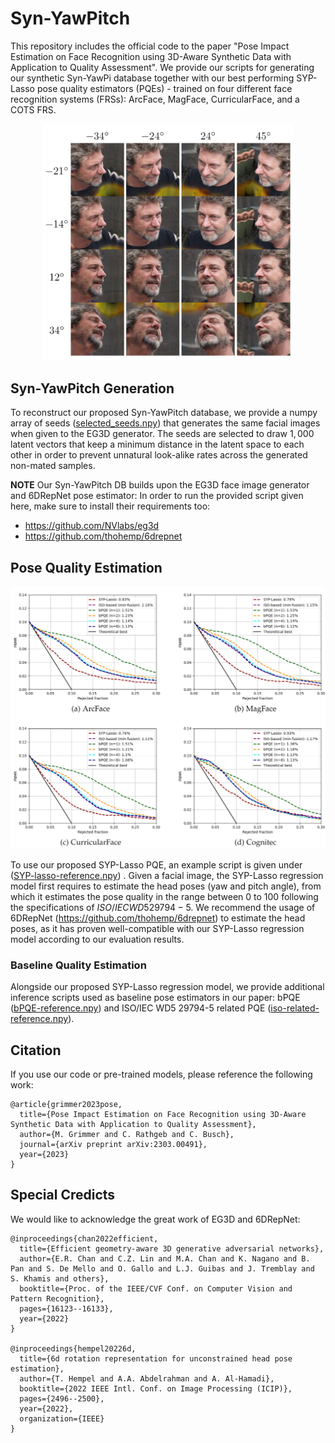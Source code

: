 # Syn-YawPitch

This repository includes the official code to the paper "Pose Impact Estimation on Face Recognition using 3D-Aware Synthetic Data with Application to Quality Assessment". We provide our scripts for generating our synthetic Syn-YawPi database together with our best performing SYP-Lasso pose quality estimators (PQEs) - trained on four different face recognition systems (FRSs): ArcFace, MagFace, CurricularFace, and a COTS FRS.

<p align="center">
  <img src="./EG3D-examples.JPG" alt="Teaser image" width="400"/>
</p>


## Syn-YawPitch Generation

To reconstruct our proposed Syn-YawPitch database, we provide a numpy array of seeds ([selected_seeds.npy](./SYP-Generation/selected_seeds.npy)) that generates the same facial images when given to the EG3D generator. The seeds are selected to draw $1,000$ latent vectors that keep a minimum distance in the latent space to each other in order to prevent unnatural look-alike rates across the generated non-mated samples. 

**NOTE** Our Syn-YawPitch DB builds upon the EG3D face image generator and 6DRepNet pose estimator: In order to run the provided script given here, make sure to install their requirements too:

 - https://github.com/NVlabs/eg3d
 - https://github.com/thohemp/6drepnet

## Pose Quality Estimation

<p align="center">
  <img src="./EDC-curves.JPG" alt="Teaser image" width="600"/>
</p>

To use our proposed SYP-Lasso PQE, an example script is given under ([SYP-lasso-reference.npy](./inference/SYP-lasso-inference.py)) . Given a facial image, the SYP-Lasso regression model first requires to estimate the head poses (yaw and pitch angle), from which it estimates the pose quality in the range between 0 to 100 following the specifications of $ISO/IEC WD5 29794-5$. We recommend the usage of 6DRepNet (https://github.com/thohemp/6drepnet) to estimate the head poses, as it has proven well-compatible with our SYP-Lasso regression model according to our evaluation results. 


### Baseline Quality Estimation

Alongside our proposed SYP-Lasso regression model, we provide additional inference scripts used as baseline pose estimators in our paper: bPQE ([bPQE-reference.npy](./inference/bPQE-inference.py)) and ISO/IEC WD5 29794-5 related PQE ([iso-related-reference.npy](./inference/iso-related-inference.py)).


## Citation

If you use our code or pre-trained models, please reference the following work: 

```
@article{grimmer2023pose,
  title={Pose Impact Estimation on Face Recognition using 3D-Aware Synthetic Data with Application to Quality Assessment},
  author={M. Grimmer and C. Rathgeb and C. Busch},
  journal={arXiv preprint arXiv:2303.00491},
  year={2023}
}
```


## Special Credicts

We would like to acknowledge the great work of EG3D and 6DRepNet:

```
@inproceedings{chan2022efficient,
  title={Efficient geometry-aware 3D generative adversarial networks},
  author={E.R. Chan and C.Z. Lin and M.A. Chan and K. Nagano and B. Pan and S. De Mello and O. Gallo and L.J. Guibas and J. Tremblay and S. Khamis and others},
  booktitle={Proc. of the IEEE/CVF Conf. on Computer Vision and Pattern Recognition},
  pages={16123--16133},
  year={2022}
}

@inproceedings{hempel20226d,
  title={6d rotation representation for unconstrained head pose estimation},
  author={T. Hempel and A.A. Abdelrahman and A. Al-Hamadi},
  booktitle={2022 IEEE Intl. Conf. on Image Processing (ICIP)},
  pages={2496--2500},
  year={2022},
  organization={IEEE}
}
```




